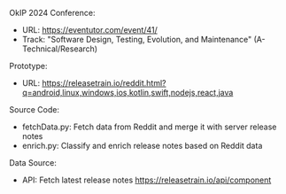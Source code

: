 OkIP 2024 Conference:
- URL: https://eventutor.com/event/41/
- Track: "Software Design, Testing, Evolution, and Maintenance" (A- Technical/Research)

Prototype:
- URL: https://releasetrain.io/reddit.html?q=android,linux,windows,ios,kotlin,swift,nodejs,react,java

Source Code:
- fetchData.py: Fetch data from Reddit and merge it with server release notes
- enrich.py: Classify and enrich release notes based on Reddit data

Data Source:
- API: Fetch latest release notes https://releasetrain.io/api/component

